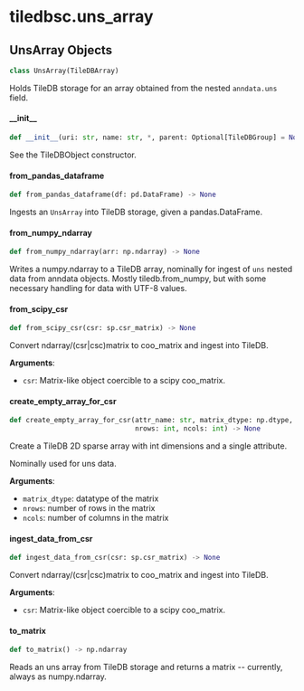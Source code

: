 <a id="tiledbsc.uns_array"></a>

# tiledbsc.uns\_array

<a id="tiledbsc.uns_array.UnsArray"></a>

## UnsArray Objects

```python
class UnsArray(TileDBArray)
```

Holds TileDB storage for an array obtained from the nested `anndata.uns` field.

<a id="tiledbsc.uns_array.UnsArray.__init__"></a>

#### \_\_init\_\_

```python
def __init__(uri: str, name: str, *, parent: Optional[TileDBGroup] = None)
```

See the TileDBObject constructor.

<a id="tiledbsc.uns_array.UnsArray.from_pandas_dataframe"></a>

#### from\_pandas\_dataframe

```python
def from_pandas_dataframe(df: pd.DataFrame) -> None
```

Ingests an `UnsArray` into TileDB storage, given a pandas.DataFrame.

<a id="tiledbsc.uns_array.UnsArray.from_numpy_ndarray"></a>

#### from\_numpy\_ndarray

```python
def from_numpy_ndarray(arr: np.ndarray) -> None
```

Writes a numpy.ndarray to a TileDB array, nominally for ingest of `uns` nested data from anndata
objects. Mostly tiledb.from_numpy, but with some necessary handling for data with UTF-8 values.

<a id="tiledbsc.uns_array.UnsArray.from_scipy_csr"></a>

#### from\_scipy\_csr

```python
def from_scipy_csr(csr: sp.csr_matrix) -> None
```

Convert ndarray/(csr|csc)matrix to coo_matrix and ingest into TileDB.

**Arguments**:

- `csr`: Matrix-like object coercible to a scipy coo_matrix.

<a id="tiledbsc.uns_array.UnsArray.create_empty_array_for_csr"></a>

#### create\_empty\_array\_for\_csr

```python
def create_empty_array_for_csr(attr_name: str, matrix_dtype: np.dtype,
                               nrows: int, ncols: int) -> None
```

Create a TileDB 2D sparse array with int dimensions and a single attribute.

Nominally used for uns data.

**Arguments**:

- `matrix_dtype`: datatype of the matrix
- `nrows`: number of rows in the matrix
- `ncols`: number of columns in the matrix

<a id="tiledbsc.uns_array.UnsArray.ingest_data_from_csr"></a>

#### ingest\_data\_from\_csr

```python
def ingest_data_from_csr(csr: sp.csr_matrix) -> None
```

Convert ndarray/(csr|csc)matrix to coo_matrix and ingest into TileDB.

**Arguments**:

- `csr`: Matrix-like object coercible to a scipy coo_matrix.

<a id="tiledbsc.uns_array.UnsArray.to_matrix"></a>

#### to\_matrix

```python
def to_matrix() -> np.ndarray
```

Reads an uns array from TileDB storage and returns a matrix -- currently, always as numpy.ndarray.

